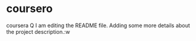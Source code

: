 # coursero
coursera Q
I am editing the README file. Adding some more details about the project description.:w


